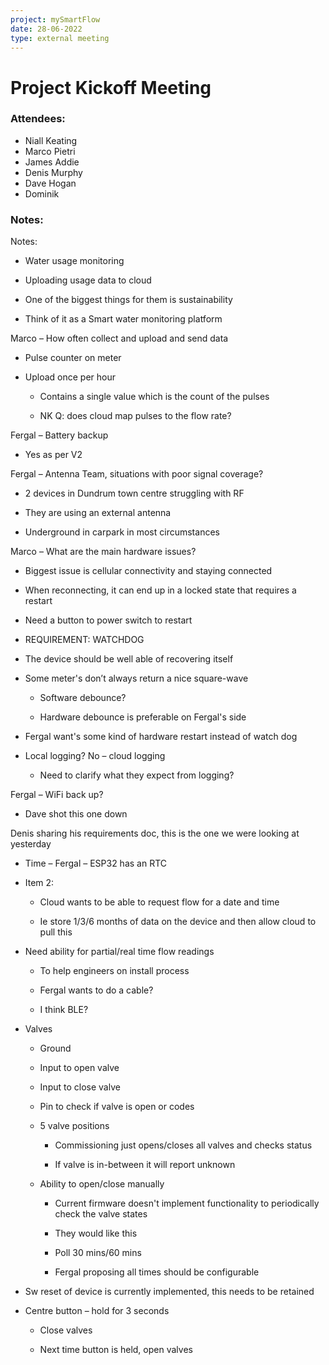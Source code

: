 ```yaml
---
project: mySmartFlow
date: 28-06-2022
type: external meeting
---
```



# Project Kickoff Meeting

### Attendees:
- Niall Keating
- Marco Pietri
- James Addie
- Denis Murphy
- Dave Hogan
- Dominik


### Notes:
Notes: 

-   Water usage monitoring 
    
-   Uploading usage data to cloud 
    
-   One of the biggest things for them is sustainability 
    
-   Think of it as a Smart water monitoring platform 
    

Marco – How often collect and upload and send data 

-   Pulse counter on meter 
    
-   Upload once per hour 
    
    -   Contains a single value which is the count of the pulses 
        
    -   NK Q: does cloud map pulses to the flow rate? 
        

Fergal – Battery backup 

-   Yes as per V2 
    

Fergal – Antenna Team, situations with poor signal coverage?  

-   2 devices in Dundrum town centre struggling with RF 
    
-   They are using an external antenna 
    
-   Underground in carpark in most circumstances 
    

Marco – What are the main hardware issues? 

-   Biggest issue is cellular connectivity and staying connected 
    
-   When reconnecting, it can end up in a locked state that requires a restart 
    
-   Need a button to power switch to restart 
    
-   REQUIREMENT: WATCHDOG 
    
-   The device should be well able of recovering itself 
    
-   Some meter's don’t always return a nice square-wave 
    
    -   Software debounce? 
        
    -   Hardware debounce is preferable on Fergal's side 
        
-   Fergal want's some kind of hardware restart instead of watch dog 
    
-   Local logging? No – cloud logging 
    
    -   Need to clarify what they expect from logging? 
        

Fergal – WiFi back up? 

-   Dave shot this one down 
    

Denis sharing his requirements doc, this is the one we were looking at yesterday 

-   Time – Fergal – ESP32 has an RTC 
    
-   Item 2:  
    
    -   Cloud wants to be able to request flow for a date and time 
        
    -   Ie store 1/3/6 months of data on the device and then allow cloud to pull this 
        
-   Need ability for partial/real time flow readings 
    
    -   To help engineers on install process 
        
    -   Fergal wants to do a cable? 
        
    -   I think BLE? 
        
-   Valves 
    
    -   Ground 
        
    -   Input to open valve 
        
    -   Input to close valve 
        
    -   Pin to check if valve is open or codes 
        
    -   5 valve positions 
        
        -   Commissioning just opens/closes all valves and checks status 
            
        -   If valve is in-between it will report unknown 
            
    -   Ability to open/close manually 
        
        -   Current firmware doesn't implement functionality to periodically check the valve states 
            
        -   They would like this  
            
        -   Poll 30 mins/60 mins 
            
        -   Fergal proposing all times should be configurable 
            
-   Sw reset of device is currently implemented, this needs to be retained 
    
-   Centre button – hold for 3 seconds 
    
    -   Close valves 
        
    -   Next time button is held, open valves